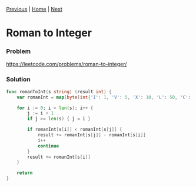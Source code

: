 [Previous](https://github.com/albertopformoso/go-leetcode/blob/main/012-integer-to-roman/012-integer-to-roman.md) | [Home](https://github.com/albertopformoso/go-leetcode) | [Next]()

# Roman to Integer

### Problem

https://leetcode.com/problems/roman-to-integer/

### Solution

```go
func romanToInt(s string) (result int) {
	var romanInt = map[byte]int{'I': 1, 'V': 5, 'X': 10, 'L': 50, 'C': 100, 'D': 500, 'M': 1000}

	for i := 0; i < len(s); i++ {
		j := i + 1
		if j >= len(s) { j = i }

		if romanInt[s[i]] < romanInt[s[j]] {
			result += romanInt[s[j]] - romanInt[s[i]]
			i++
			continue
		}
		result += romanInt[s[i]]
	}

	return
}
```
